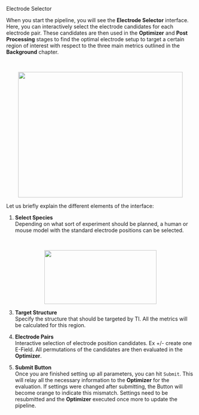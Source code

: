 Electrode Selector

When you start the pipeline, you will see the **Electrode Selector** interface. Here, you can interactively select the 
electrode candidates for each electrode pair. These candidates are then used in the **Optimizer** and **Post Processing**
stages to find the optimal electrode setup to target a certain region of interest with respect to the three main metrics
outlined in the **Background** chapter. 

<br>
<p align="center">
  <img width="440" height="336" src="_media/electrode_selectro/electrode_selector.png">
</p>

Let us briefly explain the different elements of the interface:

1. **Select Species** <br/>
   Depending on what sort of experiment should be planned, a human or mouse model with the standard electrode positions
   can be selected. 

<br>
<p align="center">
  <img width="300" height="144" src="_media/electrode_selectro/species.png">
</p>

3. **Target Structure** <br/>
   Specify the structure that should be targeted by TI. All the metrics will be calculated for this region. 
 
4. **Electrode Pairs** <br/>
   Interactive selection of electrode position candidates. Ex +/- create one E-Field. All permutations of the candidates 
   are then evaluated in the **Optimizer**.

5. **Submit Button** <br/>
   Once you are finished setting up all parameters, you can hit ```Submit```. This will relay all the necessary information
   to the **Optimizer** for the evaluation. If settings were changed after submitting, the Button will become orange to 
   indicate this mismatch. Settings need to be resubmitted and the **Optimizer** executed once more to update the pipeline.
